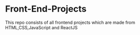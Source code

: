 # Front-End-Projects
This repo consists of all frontend projects which are made from HTML,CSS,JavaScript and ReactJS
